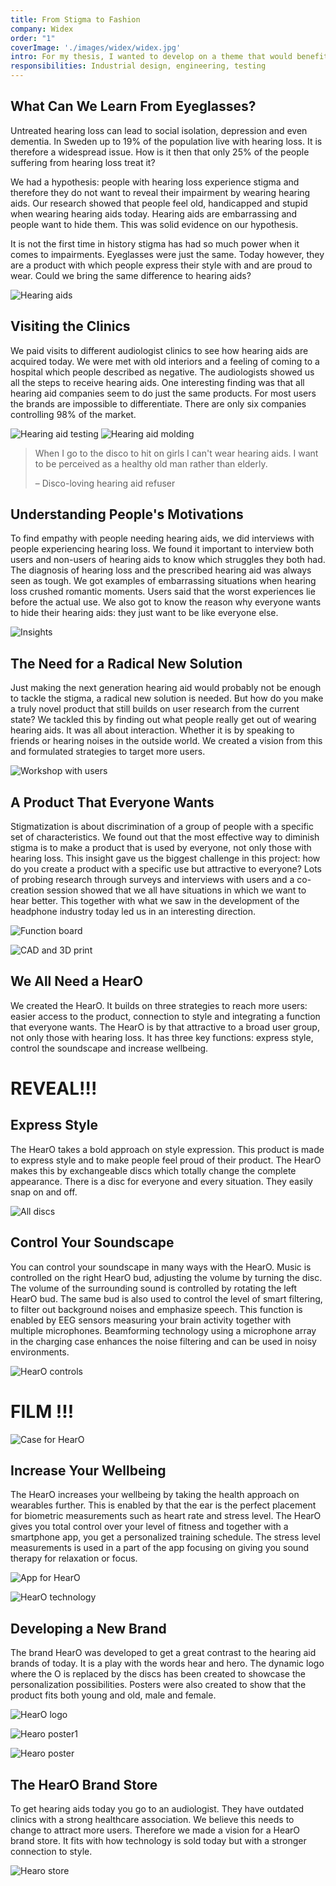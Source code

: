 ```yaml
---
title: From Stigma to Fashion
company: Widex
order: "1"
coverImage: './images/widex/widex.jpg'
intro: For my thesis, I wanted to develop on a theme that would benefit people that are undervalued in society today. Together with Thure Waller, I tackled the stigmatized product hearing aids. We ended up with a product aimed to disrupt the hearing aid industry.
responsibilities: Industrial design, engineering, testing
---
```

## What Can We Learn From Eyeglasses?
Untreated hearing loss can lead to social isolation, depression and even dementia. In Sweden up to 19% of the population live with hearing loss. It is therefore a widespread issue. How is it then that only 25% of the people suffering from hearing loss treat it?

We had a hypothesis: people with hearing loss experience stigma and therefore they do not want to reveal their impairment by wearing hearing aids. Our research showed that people feel old, handicapped and stupid when wearing hearing aids today. Hearing aids are embarrassing and people want to hide them. This was solid evidence on our hypothesis.

It is not the first time in history stigma has had so much power when it comes to impairments. Eyeglasses were just the same. Today however, they are a product with which people express their style with and are proud to wear. Could we bring the same difference to hearing aids?

![Hearing aids](./images/widex/Hearing-aids.png)

## Visiting the Clinics
We paid visits to different audiologist clinics to see how hearing aids are acquired today. We were met with old interiors and a feeling of coming to a hospital which people described as negative. The audiologists showed us all the steps to receive hearing aids. One interesting finding was that all hearing aid companies seem to do just the same products. For most users the brands are impossible to differentiate. There are only six companies controlling 98% of the market.

![Hearing aid testing](./images/widex/ha-test.jpg)
![Hearing aid molding](./images/widex/molding.jpg)

<blockquote>
When I go to the disco to hit on girls I can't wear hearing aids. I want to be perceived as a healthy old man rather than elderly.<p>– Disco-loving hearing aid refuser</p>
</blockquote>

## Understanding People's Motivations
To find empathy with people needing hearing aids, we did interviews with people experiencing hearing loss. We found it important to interview both users and non-users of hearing aids to know which struggles they both had. The diagnosis of hearing loss and the prescribed hearing aid was always seen as tough. We got examples of embarrassing situations when hearing loss crushed romantic moments. Users said that the worst experiences lie before the actual use. We also got to know the reason why everyone wants to hide their hearing aids: they just want to be like everyone else.

![Insights](./images/widex/insights.jpg)

## The Need for a Radical New Solution
Just making the next generation hearing aid would probably not be enough to tackle the stigma, a radical new solution is needed. But how do you make a truly novel product that still builds on user research from the current state? We tackled this by finding out what people really get out of wearing hearing aids. It was all about interaction. Whether it is by speaking to friends or hearing noises in the outside world. We created a vision from this and formulated strategies to target more users.

![Workshop with users](./images/widex/workshop.jpg)

## A Product That Everyone Wants
Stigmatization is about discrimination of a group of people with a specific set of characteristics. We found out that the most effective way to diminish stigma is to make a product that is used by everyone, not only those with hearing loss. This insight gave us the biggest challenge in this project: how do you create a product with a specific use but attractive to everyone? Lots of probing research through surveys and interviews with users and a co-creation session showed that we all have situations in which we want to hear better. This together with what we saw in the development of the headphone industry today led us in an interesting direction.

![Function board](./images/widex/function-board.jpg)

![CAD and 3D print](./images/widex/cad.jpg)

## We All Need a HearO
We created the HearO. It builds on three strategies to reach more users: easier access to the product, connection to style and integrating a function that everyone wants. The HearO is by that attractive to a broad user group, not only those with hearing loss. It has three key functions: express style, control the soundscape and increase wellbeing.

# REVEAL!!!

## Express Style
The HearO takes a bold approach on style expression. This product is made to express style and to make people feel proud of their product. The HearO makes this by exchangeable discs which totally change the complete appearance. There is a disc for everyone and every situation. They easily snap on and off.

![All discs](./images/widex/all-discs.gif)

## Control Your Soundscape
You can control your soundscape in many ways with the HearO. Music is controlled on the right HearO bud, adjusting the volume by turning the disc. The volume of the surrounding sound is controlled by rotating the left HearO bud. The same bud is also used to control the level of smart filtering, to filter out background noises and emphasize speech. This function is enabled by EEG sensors measuring your brain activity together with multiple microphones. Beamforming technology using a microphone array in the charging case enhances the noise filtering and can be used in noisy environments.

![HearO controls](./images/widex/controls.jpg)

# FILM !!!

![Case for HearO](./images/widex/case.jpg)

## Increase Your Wellbeing
The HearO increases your wellbeing by taking the health approach on wearables further. This is enabled by that the ear is the perfect placement for biometric measurements such as heart rate and stress level. The HearO gives you total control over your level of fitness and together with a smartphone app, you get a personalized training schedule. The stress level measurements is used in a part of the app focusing on giving you sound therapy for relaxation or focus.

![App for HearO](./images/widex/app.jpg)

![HearO technology](./images/widex/tech.jpg)

## Developing a New Brand
The brand HearO was developed to get a great contrast to the hearing aid brands of today. It is a play with the words hear and hero. The dynamic logo where the O is replaced by the discs has been created to showcase the personalization possibilities. Posters were also created to show that the product fits both young and old, male and female.

![HearO logo](./images/widex/logo.gif)

![Hearo poster1](./images/widex/poster1.jpg)

![Hearo poster](./images/widex/poster2.jpg)

## The HearO Brand Store
To get hearing aids today you go to an audiologist. They have outdated clinics with a strong healthcare association. We believe this needs to change to attract more users. Therefore we made a vision for a HearO brand store. It fits with how technology is sold today but with a stronger connection to style.

![Hearo store](./images/widex/store.jpg)